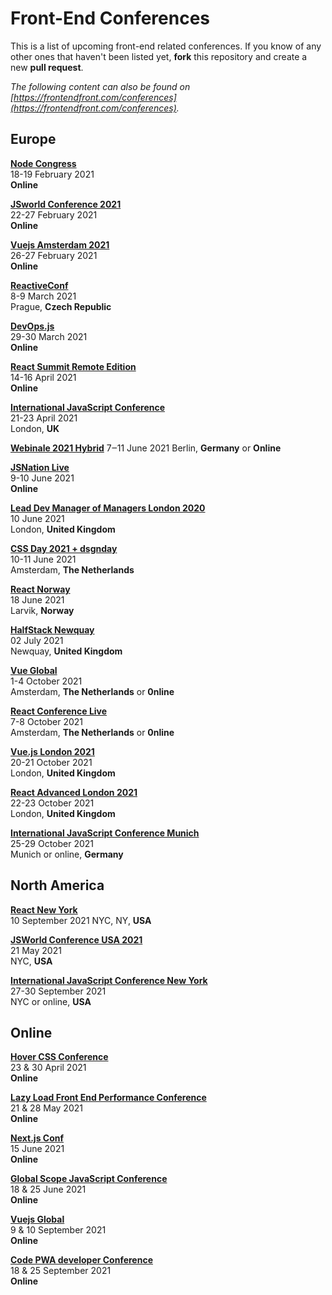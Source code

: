 # Front-End Conferences

This is a list of upcoming front-end related conferences. If you know of any other ones that haven't been listed yet, **fork** this repository and create a new **pull request**.

*The following content can also be found on [https://frontendfront.com/conferences](https://frontendfront.com/conferences).*

## Europe

[**Node Congress**](https://nodecongress.com/)  
18-19 February 2021  
**Online**

[**JSworld Conference 2021**](https://www.jsworldconference.com)  
22-27 February 2021  
**Online**

[**Vuejs Amsterdam 2021**](https://vuejs.amsterdam/)  
26-27 February 2021  
**Online**

[**ReactiveConf**](https://reactiveconf.com/)  
8-9 March 2021  
Prague, **Czech Republic**

[**DevOps.js**](https://devopsjsconf.com/)  
29-30 March 2021  
**Online**

[**React Summit Remote Edition**](https://remote.reactsummit.com/)  
14-16 April 2021  
**Online**

[**International JavaScript Conference**](https://javascript-conference.com/london/)  
21-23 April 2021  
London, **UK**  

[**Webinale 2021 Hybrid**](https://webinale.de/en/)
7‒11 June 2021
Berlin, **Germany** or **Online**

[**JSNation Live**](https://live.jsnation.com)  
9-10 June 2021  
**Online**

[**Lead Dev Manager of Managers London 2020**](https://managerofmanagerslondon2020.theleaddeveloper.com/)  
10 June 2021  
London, **United Kingdom**

[**CSS Day 2021 + dsgnday**](https://cssday.nl/)  
10-11 June 2021  
Amsterdam, **The Netherlands**

[**React Norway**](https://reactnorway.com/)  
18 June 2021  
Larvik, **Norway**

[**HalfStack Newquay**](https://www.halfstackconf.com/newquay/)  
02 July 2021  
Newquay, **United Kingdom**

[**Vue Global**](https://vuejs.amsterdam/)  
1-4 October 2021  
Amsterdam, **The Netherlands** or **0nline**

[**React Conference Live**](https://reactlive.nl)  
7-8 October 2021  
Amsterdam, **The Netherlands** or **0nline**

[**Vue.js London 2021**](https://portal.gitnation.org/events)  
20-21 October 2021  
London, **United Kingdom**

[**React Advanced London 2021**](https://reactadvanced.com/)  
22-23 October 2021  
London, **United Kingdom**

[**International JavaScript Conference Munich**](https://javascript-conference.com/munich/)  
25-29 October 2021  
Munich or online, **Germany**

## North America

[**React New York**](https://reactnewyork.com/)  
10 September 2021
NYC, NY, **USA**

[**JSWorld Conference USA 2021**](https://usa.jsworldconference.com/)  
21 May 2021  
NYC, **USA**

[**International JavaScript Conference New York**](https://javascript-conference.com/new-york/)  
27-30 September 2021  
NYC or online, **USA**

## Online

[**Hover CSS Conference**](https://webdirections.org/hover/)  
23 & 30 April 2021  
**Online**  

[**Lazy Load Front End Performance Conference**](https://webdirections.org/lazyload/)  
21 & 28 May 2021  
**Online**  

[**Next.js Conf**](https://nextjs.org/conf#room-czdvv)  
15 June 2021  
**Online**

[**Global Scope JavaScript Conference**](https://webdirections.org/globalscope/)  
18 & 25 June 2021  
**Online**  

[**Vuejs Global**](https://vuejs.amsterdam)  
9 & 10 September 2021  
**Online**

[**Code PWA developer Conference**](https://webdirections.org/lazyload/)  
18 & 25 September 2021  
**Online**  

